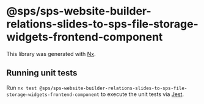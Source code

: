# @sps/sps-website-builder-relations-slides-to-sps-file-storage-widgets-frontend-component

This library was generated with [Nx](https://nx.dev).

## Running unit tests

Run `nx test @sps/sps-website-builder-relations-slides-to-sps-file-storage-widgets-frontend-component` to execute the unit tests via [Jest](https://jestjs.io).
